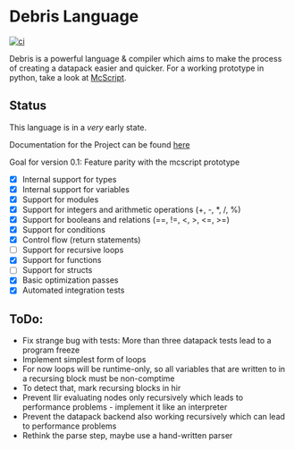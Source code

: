 # Debris Language
[![ci](https://github.com/Inky-developer/debris/workflows/ci/badge.svg)](https://github.com/Inky-developer/debris/actions)

Debris is a powerful language & compiler which aims to make the process of creating a datapack easier and quicker.
For a working prototype in python, take a look at [McScript](https://github.com/Inky-developer/mcscript).

## Status
This language is in a *very* early state. 

Documentation for the Project can be found [here](https://inky-developer.github.io/debris/debris_lang/)

Goal for version 0.1: Feature parity with the mcscript prototype
  - [x] Internal support for types
  - [x] Internal support for variables
  - [x] Support for modules
  - [x] Support for integers and arithmetic operations (+, -, *, /, %)
  - [x] Support for booleans and relations (==, !=, <, >, <=, >=)
  - [x] Support for conditions
  - [x] Control flow (return statements)
  - [ ] Support for recursive loops
  - [x] Support for functions
  - [ ] Support for structs
  - [x] Basic optimization passes
  - [x] Automated integration tests

## ToDo:
  - Fix strange bug with tests:
    More than three datapack tests lead to a program freeze
  - Implement simplest form of loops
  - For now loops will be runtime-only, so all variables that are written
    to in a recursing block must be non-comptime
  - To detect that, mark recursing blocks in hir
  - Prevent llir evaluating nodes only recursively which leads to performance
    problems - implement it like an interpreter
  - Prevent the datapack backend also working recursively which can lead
    to performance problems
  - Rethink the parse step, maybe use a hand-written parser
